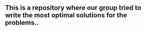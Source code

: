 ## This is a repository where our group tried to write the most optimal solutions for the problems..
